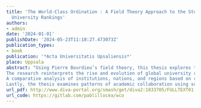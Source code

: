 ```yaml
---
title: 'The World-Class Ordination : A Field Theory Approach to the Study of Global
  University Rankings'
authors:
- admin
date: '2024-01-01'
publishDate: '2024-05-23T11:18:27.473073Z'
publication_types:
- book
publication: '*Acta Universitatis Upsaliensis*'
place: Uppsala
abstract: "Using Pierre Bourdieu’s field theory, this thesis explores the idea of a “world-class university” by analysing the narratives and dynamics that shape this classification in the context of global university rankings. It uses a combination of methods, including historical studies, bibliometrics, multiple correspondence analysis, and social network analysis to examine the socio-historical factors determining world-class status in higher education.
The research reinterprets the rise and evolution of global university rankings, framing it as a process of field formation. Influential entities like the IREG Observatory and the Center for World-Class Universities have been instrumental in fostering a global discourse that encourages competition among higher education institutions, leading to the establishment of a worldwide system for evaluating academic excellence.
A comparative analysis of institutions, nations, and regions based on ranking results over two decades spotlights the enduring dominance of U.S. and U.K. institutions amidst the rising presence of Chinese. Focusing on 2022 data from the Academic Ranking of World Universities, QS World University Ranking, and Times Higher Education World University Ranking the results of the Multiple Correspondence Analysis reveal that prestige, heavily influenced by private reputation surveys, outweighs performance or internationalisation metrics in these rankings. The analysis also reveals a contrast between international recruitment and a domestic orientation, with English-speaking institutions attracting more international students and faculty. A dichotomy in scientific recognition emerges, opposing older institutions with award-winning alumni and staff to younger universities excelling in citations per faculty. Euclidean clustering supports these findings, identifying distinct groups of institutions, such as domestically focused Asian institutions and well-rounded Anglo-Saxon universities.
Lastly, the thesis examines patterns of academic collaboration using social network analysis, with a focus on Swedish, English, and German higher education institutions. It observes a shift in partnerships from American to Asian counterparts, indicating Asia’s ascending role in the global academic landscape and reflecting changes in global university rankings. Overall, this study enhances our comprehension of higher education from a global perspective, uncovering the pervasive dominance of the Anglo-Saxon educational model in university evaluations, where the quantification of reputation is misrecognised as academic excellence."
url_pdf: http://www.diva-portal.org/smash/get/diva2:1833705/FULLTEXT01.pdf
url_code: https://gitlab.com/pablillocea/wco
---
```

